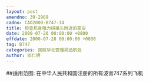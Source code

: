 ```yaml
---
layout: post
amendno: 39-2969
cadno: CAD2000-B747-14
title: 检查机身阻力拼接头附近的蒙皮
date: 2000-07-20 00:00:00 +0800
effdate: 2000-07-28 00:00:00 +0800
tag: B747
categories: 民航华北管理局适航处
author: 邵仁明
---
```


##适用范围:
在中华人民共和国注册的所有波音747系列飞机

